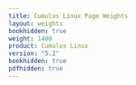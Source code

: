 ```yaml
---
title: Cumulus Linux Page Weights
layout: weights
bookhidden: true
weight: 1400
product: Cumulus Linux
version: "5.2"
bookhidden: true
pdfhidden: true
---
```

